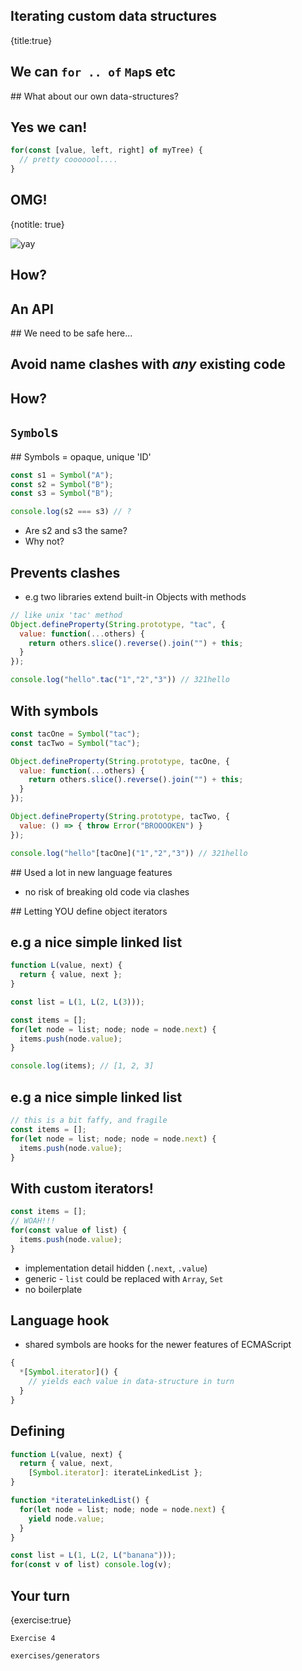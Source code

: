 ## Iterating custom data structures
{title:true}


## We can `for .. of` `Map`s etc

## What about our own data-structures?

## Yes we can!

```javascript
for(const [value, left, right] of myTree) {
  // pretty cooooool....
}
```

## OMG!
{notitle: true}

![yay](media/yay.png)

## How?

## An API

## We need to be safe here...

## Avoid name clashes with *any* existing code

## How?

## `Symbol`s

## Symbols = opaque, unique 'ID'

```javascript
const s1 = Symbol("A");
const s2 = Symbol("B");
const s3 = Symbol("B");

console.log(s2 === s3) // ?
```

<ul>
  <li class='fragment'>Are s2 and s3 the same?</li>
  <li class='fragment'>Why not?</li>
</ul>

## Prevents clashes

- e.g two libraries extend built-in Objects with methods

```javascript
// like unix 'tac' method
Object.defineProperty(String.prototype, "tac", {
  value: function(...others) {
    return others.slice().reverse().join("") + this;
  }
});

console.log("hello".tac("1","2","3")) // 321hello
```

## With symbols

```javascript
const tacOne = Symbol("tac");
const tacTwo = Symbol("tac");

Object.defineProperty(String.prototype, tacOne, {
  value: function(...others) {
    return others.slice().reverse().join("") + this;
  }
});

Object.defineProperty(String.prototype, tacTwo, {
  value: () => { throw Error("BROOOOKEN") }
});

console.log("hello"[tacOne]("1","2","3")) // 321hello
```

## Used a lot in new language features

- no risk of breaking old code via clashes

## Letting YOU define object iterators

## e.g a nice simple linked list

```javascript
function L(value, next) {
  return { value, next };
}

const list = L(1, L(2, L(3)));

const items = [];
for(let node = list; node; node = node.next) {
  items.push(node.value);
}

console.log(items); // [1, 2, 3]
``` 

## e.g a nice simple linked list

```javascript
// this is a bit faffy, and fragile
const items = [];
for(let node = list; node; node = node.next) {
  items.push(node.value);
}
``` 

## With custom iterators!

```javascript
const items = [];
// WOAH!!!
for(const value of list) {
  items.push(node.value);
}
``` 

- implementation detail hidden (`.next`, `.value`)
- generic - `list` could be replaced with `Array`, `Set`
- no boilerplate



## Language hook

- shared symbols are hooks for the newer features of ECMAScript

```javascript
{ 
  *[Symbol.iterator]() {
    // yields each value in data-structure in turn
  } 
}
``` 

## Defining

```javascript
function L(value, next) {
  return { value, next, 
    [Symbol.iterator]: iterateLinkedList };
}

function *iterateLinkedList() {
  for(let node = list; node; node = node.next) {
    yield node.value;
  }
}

const list = L(1, L(2, L("banana")));
for(const v of list) console.log(v);
``` 

## Your turn
{exercise:true}

    Exercise 4

    exercises/generators
